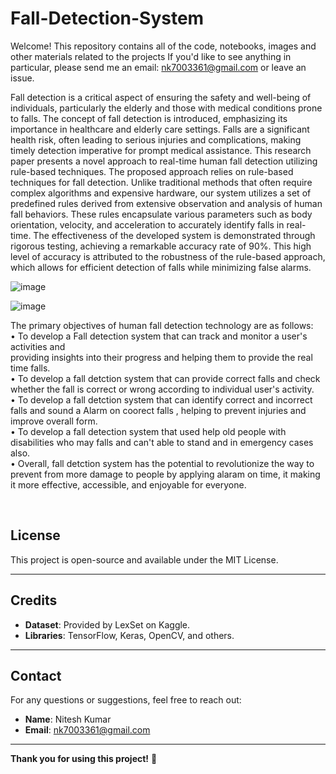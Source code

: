 # Fall-Detection-System

Welcome! This repository contains all of the code, notebooks, images and other materials related to the projects
If you'd like to see anything in particular, please send me an email: nk7003361@gmail.com or leave an issue.

Fall detection is a critical aspect of ensuring the safety and well-being of individuals, particularly the elderly and those with medical conditions prone to falls. The concept of fall detection is introduced, emphasizing its importance in healthcare and elderly care settings. Falls are a significant health risk, often leading to serious injuries and complications, making timely detection imperative for prompt medical assistance. This research paper presents a novel approach to real-time human fall detection utilizing rule-based techniques. The proposed approach relies on rule-based techniques for fall detection. Unlike traditional methods that often require complex algorithms and expensive hardware, our system utilizes a set of predefined rules derived from extensive observation and analysis of human fall behaviors. These rules encapsulate various parameters such as body orientation, velocity, and acceleration to accurately identify falls in real-time. The effectiveness of the developed system is demonstrated through rigorous testing, achieving a remarkable accuracy rate of 90%. This high level of accuracy is attributed to the robustness of the rule-based approach, which allows for efficient detection of falls while minimizing false alarms.

![image](https://github.com/user-attachments/assets/fba36617-5ccc-4679-835f-69888db8d3e7)

![image](https://github.com/user-attachments/assets/1a5a1ba6-1b30-4f30-9d31-65ab6bb558e1)


The primary objectives of human fall detection technology are as follows:
<br>
• To develop a Fall detection system that can track and monitor a user's activities and  
  providing insights into their progress and helping them to provide the real time falls.
<br>
• To develop a fall detction system that can provide correct falls and check whether the 
   fall is correct or wrong according to  individual user's activity.
<br>
• To develop a fall detction system that can identify correct and incorrect falls and sound
   a Alarm on coorect falls , helping to prevent injuries and improve overall form.
<br>
• To develop a fall detection system that used help old people with disabilities who may falls
   and can't able to stand and in emergency cases also.
<br>
• Overall, fall detction system  has the potential to revolutionize the way to prevent from more damage to 
   people by applying alaram on time, it making it more effective, accessible, and enjoyable for everyone.
<br>

<br>

## License
This project is open-source and available under the MIT License.

---

## Credits
- **Dataset**: Provided by LexSet on Kaggle.
- **Libraries**: TensorFlow, Keras, OpenCV, and others.

---

## Contact
For any questions or suggestions, feel free to reach out:
- **Name**: Nitesh Kumar
- **Email**: nk7003361@gmail.com

---

**Thank you for using this project!** 🚀
